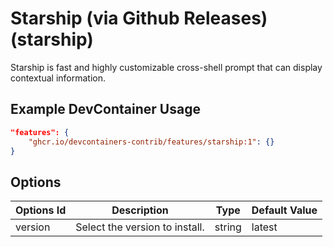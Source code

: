 
# Starship (via Github Releases) (starship)

Starship is fast and highly customizable cross-shell prompt that can display contextual information.

## Example DevContainer Usage

```json
"features": {
    "ghcr.io/devcontainers-contrib/features/starship:1": {}
}
```

## Options

| Options Id | Description | Type | Default Value |
|-----|-----|-----|-----|
| version | Select the version to install. | string | latest |



